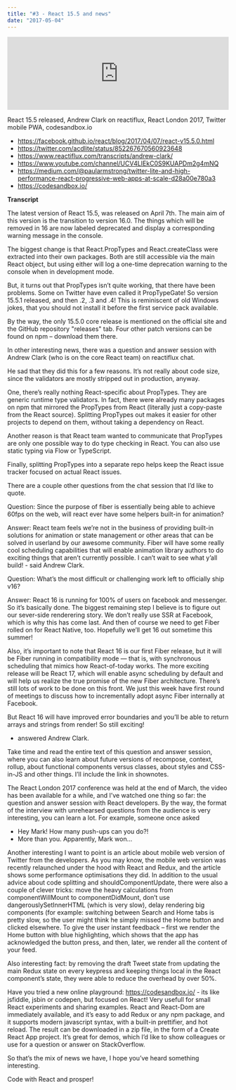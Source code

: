 ```yaml
---
title: "#3 - React 15.5 and news"
date: "2017-05-04"
---
```


<iframe width="100%" height="166" scrolling="no" frameborder="no" src="https://w.soundcloud.com/player/?url=https%3A//api.soundcloud.com/tracks/320951134&amp;color=ff5500&amp;auto_play=false&amp;hide_related=false&amp;show_comments=true&amp;show_user=true&amp;show_reposts=false"></iframe>

React 15.5 released, Andrew Clark‏ on reactiflux, React London 2017, Twitter mobile PWA, codesandbox.io

- https://facebook.github.io/react/blog/2017/04/07/react-v15.5.0.html
- https://twitter.com/acdlite/status/852267670560923648
- https://www.reactiflux.com/transcripts/andrew-clark/
- https://www.youtube.com/channel/UCV4LIEkC0S9KUAPDm2g4mNQ
- https://medium.com/@paularmstrong/twitter-lite-and-high-performance-react-progressive-web-apps-at-scale-d28a00e780a3
- https://codesandbox.io/

<!-- end -->
**Transcript**

The latest version of React 15.5, was released on April 7th. The main aim of this version is the transition to version 16.0. The things which will be removed in 16 are now labeled deprecated and display a corresponding warning message in the console. 

The biggest change is that React.PropTypes and React.createClass were extracted into their own packages. Both are still accessible via the main React object, but using either will log a one-time deprecation warning to the console when in development mode.

But, it turns out that PropTypes isn’t quite working, that there have been problems. Some on Twitter have even called it PropTypeGate! So version 15.5.1 released, and then .2, .3 and .4! This is reminiscent of old Windows jokes, that you should not install it before the first service pack available.

By the way, the only 15.5.0 core release is mentioned on the official site and the GitHub repository "releases" tab. Four other patch versions can be found on npm – download them there.

In other interesting news, there was a question and answer session with Andrew Clark (who is on the core React team) on reactiflux chat.

He sad  that they did this for a few reasons. It’s not really about code size, since the validators are mostly stripped out in production, anyway.

One, there’s really nothing React-specific about PropTypes. They are generic runtime type validators. In fact, there were already many packages on npm that mirrored the PropTypes from React (literally just a copy-paste from the React source). Splitting PropTypes out makes it easier for other projects to depend on them, without taking a dependency on React.

Another reason is that React team wanted to communicate that PropTypes are only one possible way to do type checking in React. You can also use static typing via Flow or TypeScript.

Finally, splitting PropTypes into a separate repo helps keep the React issue tracker focused on actual React issues.



There are a couple other questions from the chat session that I’d like to quote.

Question: Since the purpose of fiber is essentially being able to achieve 60fps on the web, will react ever have some helpers built-in for animation?

Answer: React team feels we’re not in the business of providing built-in solutions for animation or state management or other areas that can be solved in userland by our awesome community. Fiber will have some really cool scheduling capabilities that will enable animation library authors to do exciting things that aren’t currently possible. I can’t wait to see what y’all build! - said Andrew Clark.

Question: What’s the most difficult or challenging work left to officially ship v16?

Answer: React 16 is running for 100% of users on facebook and messenger. So it’s basically done. The biggest remaining step I believe is to figure out our sever-side renderering story. We don’t really use SSR at Facebook, which is why this has come last. And then of course we need to get Fiber rolled on for React Native, too. Hopefully we’ll get 16 out sometime this summer!

Also, it’s important to note that React 16 is our first Fiber release, but it will be Fiber running in compatibility mode — that is, with synchronous scheduling that mimics how React-of-today works. The more exciting release will be React 17, which will enable async scheduling by default and will help us realize the true promise of the new Fiber architecture. There’s still lots of work to be done on this front. We just this week have first round of meetings to discuss how to incrementally adopt async Fiber internally at Facebook.

But React 16 will have improved error boundaries and you’ll be able to return arrays and strings from render! So still exciting!

- answered Andrew Clark.

Take time and read the entire text of this question and answer session, where you can also learn about future versions of recompose, context, rollup, about functional components versus classes, about styles and CSS-in-JS and other things. I’ll include the link in shownotes.



The React London 2017 conference was held at the end of March, the video has been available for a while, and I’ve watched one thing so far: the question and answer session with React developers. By the way, the format of the interview with unrehearsed questions from the audience is very interesting, you can learn a lot. For example, someone once asked 
- Hey Mark! How many push-ups can you do?!
- More than you.
Apparently, Mark won…

Another interesting I want to point is an article about mobile web version of Twitter from the developers. As you may know, the mobile web version was recently relaunched under the hood with React and Redux, and the article shows some performance optimisations they did. In addition to the usual advice about code splitting and shouldComponentUpdate, there were also a couple of clever tricks: move the heavy calculations from componentWillMount to componentDidMount, don’t use dangerouslySetInnerHTML (which is very slow), delay rendering big components (for example: switching between Search and Home tabs is pretty slow, so the user might think he simply missed the Home button and clicked elsewhere. To give the user instant feedback – first we render the Home button with blue highlighting, which shows that the app has acknowledged the button press, and then, later, we render all the content of your feed.

Also interesting fact: by removing the draft Tweet state from updating the main Redux state on every keypress and keeping things local in the React component’s state, they were able to reduce the overhead by over 50%.


Have you tried a new online playground: https://codesandbox.io/ - its like jsfiddle, jsbin or codepen, but focused on React! Very usefull for small React experiments and sharing examples. React and React-Dom are immediately available, and it’s easy to add Redux or any npm package, and it supports modern javascript syntax, with a built-in prettifier, and hot reload. The result can be downloaded in a zip file, in the form of a Create React App project. It’s great for demos, which I’d like to show colleagues or use for a question or answer on StackOverflow.

So that’s the mix of news we have, I hope you’ve heard something interesting.

Code with React and prosper!






